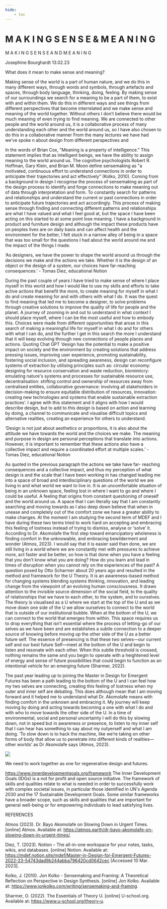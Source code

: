 ```yaml
---
hide:
    - toc
---
```


# M A K I N G  S E N S E  &  M E A N I N G

M A K I N G  S E N S E  A N D  M E A N I N G 

Josephine Bourghardt 13.02.23

What does it mean to make sense and meaning? 

Making sense of the world is a part of human nature, and we do this in many different ways, through words and symbols, through artefacts and spaces, through body language, thinking, doing, feeling. By making sense of our surroundings we search for a meaning to be a part of them, to exist with and within them. We do this in different ways and see things from different perspectives that become interrelated and we make sense and meaning of the world together. Without others I don’t believe there would be much meaning of even trying to find meaning. We are connected to other people and the world around us, it is a collaborative process of many understanding each other and the world around us, so I have also chosen to do this in a collaborative manner 
From the many lectures we have had we’ve spoke n about design from different perspectives and 

In the words of Brian Cox, "Meaning is a property of intelligence." This statement implies that as intelligent beings, we have the ability to assign meaning to the world around us. The cognitive psychologists Robert R. Hoffman, Gary Klein, and Brian M. Moon define sensemaking as "a motivated, continuous effort to understand connections in order to anticipate their trajectories and act effectively” (Kolko, 2010). Coming from a background in design I recognise the process of sensemaking as part of the design process to identify and forge connections to make meaning out of data through interpretation and form. To constantly search for patterns and relationships and understand the current or past connections in order to anticipate future trajectories and act accordingly. This process of making sense through finding and connecting different patterns and relationships are what I have valued and what I feel good at, but the space I have been acting on this started to at some point lose meaning. I have a background in product and furniture design and although the impact these products have on peoples lives are on daily basis and can affect health and the environment for the better, I felt stuck in a narrow alley of being in a space that was too small for the questions I had about the world around me and the impact of the things I made. 

‘As designers, we have the power to shape the world around us through the decisions we make and the actions we take. Whether it is the design of an object or the design of a system, our choices have far-reaching consequences.’ - Tomas Diez, educational Notion

During the past couple of years I have tried to make sense of where I place myself in this world and how I would like to use my skills and efforts to take active actions that benefit the more, to create meaning for myself in what I do and create meaning for and with others with what I do. It was the quest to find meaning that led me to become a designer, to solve problems through creative solutions to improve the quality of life for people and the planet. A journey of zooming in and out to understand in what context I should place myself, where I can be the most useful and how to embody this. Choices were made from different opportunities that arose in this search of making a meaningful life for myself in what I do and for others with what I can do, and the further I get in this search the more I understand that it will keep evolving through new connections of people places and actions. Quoting Chat GPT ‘design has the potential to make a positive impact on society and the environment by creating solutions that address pressing issues, improving user experience, promoting sustainability, fostering social inclusion, and spreading awareness, design can reconfigure systems of extraction by utilising principles such as: circular economy: designing for resource conservation and waste reduction, biomimicry: emulating nature's systems and processes for sustainable resource use, decentralisation: shifting control and ownership of resources away from centralised entities, collaborative governance: involving all stakeholders in decision-making to ensure equitable distribution of resources, innovation: creating new technologies and systems that enable sustainable extraction practices’. I agree with this statement and it aligns with how I would describe design, but to add to this design is based on action and learning by doing, a channel to communicate and visualise difficult topics and alternative realities, creating an experience for others to understand.

‘Design is not just about aesthetics or proportions, it is also about the attitude we have towards the world and the choices we make. The meaning and purpose in design are personal perceptions that translate into actions. However, it is important to remember that these actions also have a collective impact and require a coordinated effort at multiple scales.’ - Tomas Diez, educational Notion

As quoted in the previous paragraph the actions we take have far- reaching consequences and a collective impact, and thus my perception of what design is and the scale that I have been working in has changed leading me into a space of broad and interdisciplinary questions of the world we are living in and what world we want to live in. It is an uncomfortable situation of being in an unknown space, feeling lost in where I want to go and where I could be useful. A feeling that origins from constant questioning of oneself and the world around us. A space that I can literally say that I am constantly searching and moving towards as I also deep down believe that when in unease and completely out of the comfort zone we have a greater ability to make changes. At the moment I am studying the second term of MDEF and I have during these two terms tried to work hard on accepting and embracing this feeling of lostness instead of trying to dismiss, analyse or ‘solve’ it. According to Dr. Akomolafe the first step toward emancipatory wholeness is finding comfort in the unknowable, and embracing bewilderment and wonder (Atmos, 2023). I would say that it is easier said than done, we are still living in a world where we are constantly met with pressures to achieve more, act faster and be better, so how is that done when you have a feeling that you don’t know what you are doing? How do you learn and lead in times of disruption when you cannot rely on the experiences of the past? A question posed by Otto Scharmer about 20 years ago and resulted in the method and framework for the U Theory. It is an awareness-based method for changing systems blending systems thinking, innovation, and leading change from the viewpoint of an evolving human consciousness. It draws attention to the invisible source dimension of the social field, to the quality of relationships that we have to each other, to the system, and to ourselves. The theory is visualised as a U where we start at the top of the U and as we move down one side of the U we allow ourselves to connect to the world that is outside of our institutional bubble. When at the bottom of the U, we can connect to the world that emerges from within. This space requires us to drop everything that isn’t essential where the process of letting-go of our selves as we have been and are establishes a subtle connection to a deeper source of knowing before moving up the other side of the U as a better future self. The essence of presencing is that these two selves—our current self and our best future Self—meet at the bottom of the U and begin to listen and resonate with each other. When this subtle threshold is crossed, nothing remains the same and you begin to operate with a heightened level of energy and sense of future possibilities that could begin to function as an intentional vehicle for an emerging future (Sharmer, 2022).

The past year leading up to joining the Master in Design for Emergent Futures has been a path leading to the bottom of the U and I can feel how my two selves are connecting, creating this feeling of lostness when my outer and inner self are debating. This does although mean that I am moving forward and it helped me to understand what Dr. Akomolafe means with finding comfort in the unknown and embracing it. My journey will keep moving by doing and acting towards becoming a one with what I do and with who to move towards the other side of the U. In a time of environmental, social and personal uncertainty I will do this by slowing down, not in speed but in awareness or presence, to listen to my inner self that I can hear has something to say about my outyerself and what I am doing. ‘To slow down is to hack the machine, like we’re taking on other forms of body that allow us to penetrate into different kinds of realities—other worlds’ as Dr Akomolafe says (Atmos, 2023). 

![](https://i.imgur.com/RIAVraq.gif)

We need to work together as one for regenerative design and futures. 

https://www.innerdevelopmentgoals.org/framework 
The Inner Development Goals (IDGs) is a not for profit and open source initiative. The framework of skills and qualities relate to what is needed in order to successfully work with complex societal issues, in particular those identified in UN's Agenda 2030 and the 17 Sustainable Development Goals. Some similar frameworks have a broader scope, such as skills and qualities that are important for general well-being or for empowering individuals to lead satisfying lives.



REFERENCES

Atmos (2023). Dr. Bayo Akomolafe on Slowing Down in Urgent Times. [online] Atmos. Available at: https://atmos.earth/dr-bayo-akomolafe-on-slowing-down-in-urgent-times/.

Diez, T. (2023). Notion – The all-in-one workspace for your notes, tasks, wikis, and databases. [online] Notion. Available at: https://mdef.notion.site/mdef/Master-in-Design-for-Emergent-Futures-2022-23-54743dad9b244abba796420cd0642cec [Accessed 10 Mar. 2023].

Kolko, J. (2010). Jon Kolko - Sensemaking and Framing: A Theoretical Reflection on Perspective in Design Synthesis. [online] Jon Kolko. Available at: https://www.jonkolko.com/writing/sensemaking-and-framing.

Sharmer, O. (2022). The Essentials of Theory U. [online] U-school.org. Available at: https://www.u-school.org/theory-u.
‌